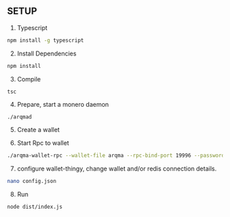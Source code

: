 
## SETUP

1. Typescript
```bash
npm install -g typescript
```

2. Install Dependencies
```bash
npm install
```

3. Compile
```bash
tsc
```

4. Prepare, start a monero daemon
```
./arqmad 
```

5. Create a wallet

6. Start Rpc to wallet
```bash
./arqma-wallet-rpc --wallet-file arqma --rpc-bind-port 19996 --password password [--disable-rpc-login] [--rpc-login test:1234]
```

7. configure wallet-thingy, change wallet and/or redis connection details.
```bash
nano config.json
```

8. Run
```bash
node dist/index.js
```

